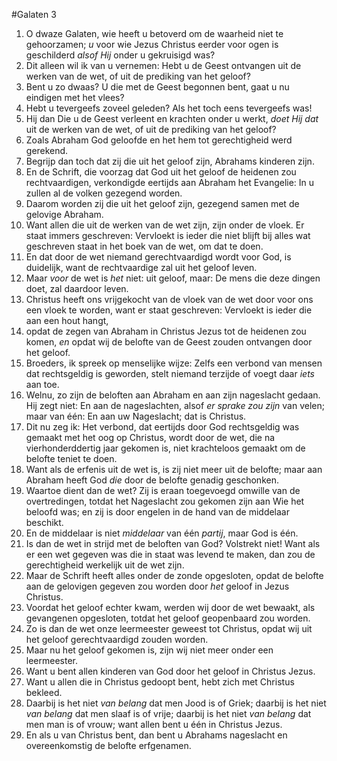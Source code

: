 #Galaten 3
1. O dwaze Galaten, wie heeft u betoverd om de waarheid niet te gehoorzamen; *u* voor wie Jezus Christus eerder voor ogen is geschilderd *alsof Hij* onder u gekruisigd was?
2. Dit alleen wil ik van u vernemen: Hebt u de Geest ontvangen uit de werken van de wet, of uit de prediking van het geloof?
3. Bent u zo dwaas? U die met de Geest begonnen bent, gaat u nu eindigen met het vlees?
4. Hebt u tevergeefs zoveel geleden? Als het toch eens tevergeefs was!
5. Hij dan Die u de Geest verleent en krachten onder u werkt, *doet Hij dat* uit de werken van de wet, of uit de prediking van het geloof?
6. Zoals Abraham God geloofde en het hem tot gerechtigheid werd gerekend.
7. Begrijp dan toch dat zij die uit het geloof zijn, Abrahams kinderen zijn.
8. En de Schrift, die voorzag dat God uit het geloof de heidenen zou rechtvaardigen, verkondigde eertijds aan Abraham het Evangelie: In u zullen al de volken gezegend worden.
9. Daarom worden zij die uit het geloof zijn, gezegend samen met de gelovige Abraham.
10. Want allen die uit de werken van de wet zijn, zijn onder de vloek. Er staat immers geschreven: Vervloekt is ieder die niet blijft bij alles wat geschreven staat in het boek van de wet, om dat te doen.
11. En dat door de wet niemand gerechtvaardigd wordt voor God, is duidelijk, want de rechtvaardige zal uit het geloof leven.
12. Maar *voor* de wet is *het* niet: uit geloof, maar: De mens die deze dingen doet, zal daardoor leven.
13. Christus heeft ons vrijgekocht van de vloek van de wet door voor ons een vloek te worden, want er staat geschreven: Vervloekt is ieder die aan een hout hangt,
14. opdat de zegen van Abraham in Christus Jezus tot de heidenen zou komen, *en* opdat wij de belofte van de Geest zouden ontvangen door het geloof.
15. Broeders, ik spreek op menselijke wijze: Zelfs een verbond van mensen dat rechtsgeldig is geworden, stelt niemand terzijde of voegt daar *iets* aan toe.
16. Welnu, zo zijn de beloften aan Abraham en aan zijn nageslacht gedaan. Hij zegt niet: En aan de nageslachten, alsof *er sprake zou zijn* van velen; maar van één: En aan uw Nageslacht; dat is Christus.
17. Dit nu zeg ik: Het verbond, dat eertijds door God rechtsgeldig was gemaakt met het oog op Christus, wordt door de wet, die na vierhonderddertig jaar gekomen is, niet krachteloos gemaakt om de belofte teniet te doen.
18. Want als de erfenis uit de wet is, is zij niet meer uit de belofte; maar aan Abraham heeft God *die* door de belofte genadig geschonken.
19. Waartoe dient dan de wet? Zij is eraan toegevoegd omwille van de overtredingen, totdat het Nageslacht zou gekomen zijn aan Wie het beloofd was; en zij is door engelen in de hand van de middelaar beschikt.
20. En de middelaar is niet *middelaar* van één *partij*, maar God is één.
21. Is dan de wet in strijd met de beloften van God? Volstrekt niet! Want als er een wet gegeven was die in staat was levend te maken, dan zou de gerechtigheid werkelijk uit de wet zijn.
22. Maar de Schrift heeft alles onder de zonde opgesloten, opdat de belofte aan de gelovigen gegeven zou worden door *het* geloof in Jezus Christus.
23. Voordat het geloof echter kwam, werden wij door de wet bewaakt, als gevangenen opgesloten, totdat het geloof geopenbaard zou worden.
24. Zo is dan de wet onze leermeester geweest tot Christus, opdat wij uit het geloof gerechtvaardigd zouden worden.
25. Maar nu het geloof gekomen is, zijn wij niet meer onder een leermeester.
26. Want u bent allen kinderen van God door het geloof in Christus Jezus.
27. Want u allen die in Christus gedoopt bent, hebt zich met Christus bekleed.
28. Daarbij is het niet *van belang* dat men Jood is of Griek; daarbij is het niet *van belang* dat men slaaf is of vrije; daarbij is het niet *van belang* dat men man is of vrouw; want allen bent u één in Christus Jezus.
29. En als u van Christus bent, dan bent u Abrahams nageslacht en overeenkomstig de belofte erfgenamen.
